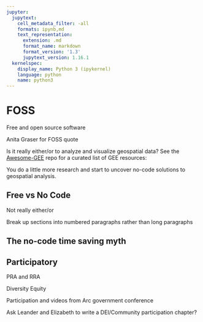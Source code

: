 ```yaml
---
jupyter:
  jupytext:
    cell_metadata_filter: -all
    formats: ipynb,md
    text_representation:
      extension: .md
      format_name: markdown
      format_version: '1.3'
      jupytext_version: 1.16.1
  kernelspec:
    display_name: Python 3 (ipykernel)
    language: python
    name: python3
---
```


# FOSS
Free and open source software

Anita Graser for FOSS quote

Is it really either/or to analyze and visualize geospatial data?
See the [Awesome-GEE](https://github.com/opengeos/Awesome-GEE?tab=readme-ov-file#r) repo for a curated list of GEE resources: 

You do a little more research and start to uncover no-code solutions to geospatial analysis.  
## Free vs No Code
Not really either/or

Break up sections into numbered paragraphs rather than long paragraphs

## The no-code time saving myth



## Participatory

PRA and RRA

Diversity Equity

Participation and videos from Arc government conference

Ask Leander and Elizabeth to write a DEI/Community participation chapter?
